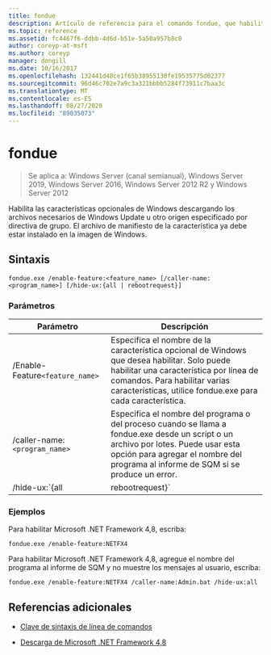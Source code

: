 ```yaml
---
title: fondue
description: Artículo de referencia para el comando fondue, que habilita las características opcionales de Windows mediante la descarga de los archivos necesarios de Windows Update u otro origen especificado por directiva de grupo.
ms.topic: reference
ms.assetid: fc4467f6-ddbb-4d6d-b51e-5a50a957b8c0
author: coreyp-at-msft
ms.author: coreyp
manager: dongill
ms.date: 10/16/2017
ms.openlocfilehash: 132441d48ce1f65b38955130fe19535775d02377
ms.sourcegitcommit: 96d46c702e7a9c3a321bbbb5284f73911c7baa3c
ms.translationtype: MT
ms.contentlocale: es-ES
ms.lasthandoff: 08/27/2020
ms.locfileid: "89035073"
---
```

# <a name="fondue"></a>fondue

> Se aplica a: Windows Server (canal semianual), Windows Server 2019, Windows Server 2016, Windows Server 2012 R2 y Windows Server 2012

Habilita las características opcionales de Windows descargando los archivos necesarios de Windows Update u otro origen especificado por directiva de grupo. El archivo de manifiesto de la característica ya debe estar instalado en la imagen de Windows.

## <a name="syntax"></a>Sintaxis

```
fondue.exe /enable-feature:<feature_name> [/caller-name:<program_name>] [/hide-ux:{all | rebootrequest}]
```

### <a name="parameters"></a>Parámetros

| Parámetro | Descripción |
| --------- | ----------- |
| /Enable-Feature`<feature_name>` | Especifica el nombre de la característica opcional de Windows que desea habilitar. Solo puede habilitar una característica por línea de comandos. Para habilitar varias características, utilice fondue.exe para cada característica. |
| /caller-name:`<program_name>` | Especifica el nombre del programa o del proceso cuando se llama a fondue.exe desde un script o un archivo por lotes. Puede usar esta opción para agregar el nombre del programa al informe de SQM si se produce un error. |
| /hide-ux:`{all | rebootrequest}` | Use **todo** para ocultar todos los mensajes al usuario, incluidas las solicitudes de progreso y de permiso para tener acceso a Windows Update. Si se requiere el permiso, se producirá un error en la operación.<p>Use **rebootrequest** para ocultar solo los mensajes de usuario que soliciten permiso para reiniciar el equipo. Utilice esta opción si tiene un script que controla las solicitudes de reinicio. |

### <a name="examples"></a>Ejemplos

Para habilitar Microsoft .NET Framework 4,8, escriba:

```
fondue.exe /enable-feature:NETFX4
```

Para habilitar Microsoft .NET Framework 4,8, agregue el nombre del programa al informe de SQM y no muestre los mensajes al usuario, escriba:

```
fondue.exe /enable-feature:NETFX4 /caller-name:Admin.bat /hide-ux:all
```

## <a name="additional-references"></a>Referencias adicionales

- [Clave de sintaxis de línea de comandos](command-line-syntax-key.md)

- [Descarga de Microsoft .NET Framework 4,8](https://dotnet.microsoft.com/download/dotnet-framework/net48)
